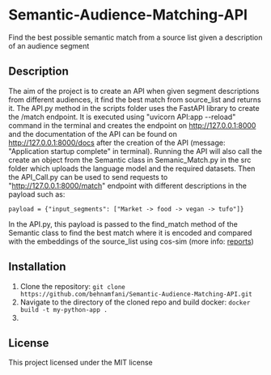 # Semantic-Audience-Matching-API
Find the best possible semantic match from a source list given a description of an audience segment

## Description
The aim of the project is to create an API when given segment descriptions from different audiences, it find the best match from source_list and returns it.
The API.py method in the scripts folder uses the FastAPI library to create the /match endpoint. It is executed using "uvicorn API:app --reload" command in the terminal and creates the endpoint on  http://127.0.0.1:8000 and the documentation of the API can be found on  http://127.0.0.1:8000/docs after the creation of the API (message: "Application startup complete" in terminal). Running the API will also call the create an object from the Semantic class in Semanic_Match.py in the src folder which uploads the language model and the required datasets. 
Then the API_Call.py can be used to send requests to "http://127.0.0.1:8000/match" endpoint with different descriptions in the payload such as:
```
payload = {"input_segments": ["Market -> food -> vegan -> tufo"]}
```
In the API.py, this payload is passed to the find_match method of the Semantic class to find the best match where it is encoded and compared with the embeddings of the source_list using cos-sim (more info: [reports](reports))

## Installation
1. Clone the repository: ```git clone https://github.com/behnamfani/Semantic-Audience-Matching-API.git```
2. Navigate to the directory of the cloned repo and build docker: ```docker build -t my-python-app .```
3. 

## License
This project licensed under the MIT license

